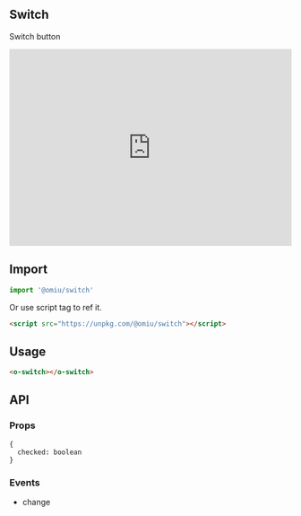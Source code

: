 ## Switch

Switch button

<iframe height="351" style="width: 100%;" scrolling="no" title="OMIU Switch" src="https://codepen.io/omijs/embed/BaoRpLd?height=351&theme-id=default&default-tab=html,result" frameborder="no" allowtransparency="true" allowfullscreen="true" loading="lazy">
  See the Pen <a href='https://codepen.io/omijs/pen/BaoRpLd'>OMIU Checkbox</a> by OMI
  (<a href='https://codepen.io/omijs'>@omijs</a>) on <a href='https://codepen.io'>CodePen</a>.
</iframe>

## Import

```js
import '@omiu/switch'
```

Or use script tag to ref it.


```html
<script src="https://unpkg.com/@omiu/switch"></script>
```

## Usage

```html
<o-switch></o-switch>
```

## API

### Props

```tsx
{
  checked: boolean
}
```


### Events

* change
